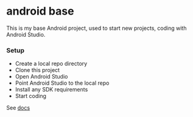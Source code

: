 # android base

This is my base Android project, used to start new projects, coding with Android Studio. 

### Setup
* Create a local repo directory
* Clone this project
* Open Android Studio
* Point Android Studio to the local repo
* Install any SDK requirements
* Start coding

See [docs](/docs)
